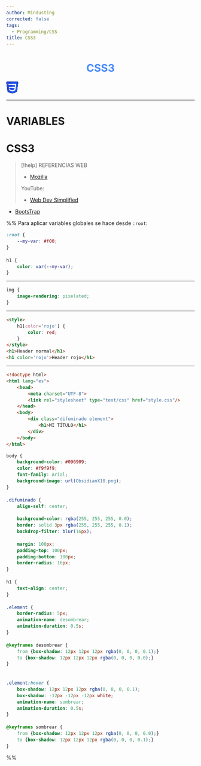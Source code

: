 ```yaml
---
author: Mindusting
corrected: false
tags:
  - Programming/CSS
title: CSS3
---
```


<h1 style="text-align:center;color:#48f;">CSS3</h1>

![#logo](css.png)

---

# VARIABLES


# CSS3

> [!help] REFERENCIAS WEB
> - [Mozilla](https://developer.mozilla.org/es/docs/Web/CSS/Using_CSS_custom_properties)
>
> YouTube:
> - [Web Dev Simplified](https://youtu.be/l1mER1bV0N0)

- [BootsTrap](css_bootstrap.md)

%%
Para aplicar variables globales se hace desde `:root`:

```css
:root {
    --my-var: #f00;
}

h1 {
    color: var(--my-var);
}
```

---

```css
img {
    image-rendering: pixelated;
}
```

---

```html
<style>
    h1[color='rojo'] {
        color: red;
    }
</style>
<h1>Header normal</h1>
<h1 color='rojo'>Header rojo</h1>
```

---
```html
<!doctype html>
<html lang="es">
    <head>
        <meta charset="UTF-8">
        <link rel="stylesheet" type="text/css" href="style.css"/>
    </head>
    <body>
        <div class="difuminado element">
            <h1>MI TÍTULO</h1>
        </div>
    </body>
</html>

```

```css
body {
    background-color: #090909;
    color: #f9f9f9;
    font-family: Arial;
    background-image: url(ObsidianX10.png);
}

.difuminado {
    align-self: center;

    background-color: rgba(255, 255, 255, 0.0);
    border: solid 3px rgba(255, 255, 255, 0.1);
    backdrop-filter: blur(16px);

    margin: 100px;
    padding-top: 100px;
    padding-bottom: 100px;
    border-radius: 16px;
}

h1 {
    text-align: center;
}

.element {
    border-radius: 5px;
    animation-name: desombrear;
    animation-duration: 0.5s;
}

@keyframes desombrear {
    from {box-shadow: 12px 12px 12px rgba(0, 0, 0, 0.1);}
    to {box-shadow: 12px 12px 12px rgba(0, 0, 0, 0.0);}
}


.element:hover {
    box-shadow: 12px 12px 12px rgba(0, 0, 0, 0.1);
    box-shadow: -12px -12px -12px white;
    animation-name: sombrear;
    animation-duration: 0.5s;
}

@keyframes sombrear {
    from {box-shadow: 12px 12px 12px rgba(0, 0, 0, 0.0);}
    to {box-shadow: 12px 12px 12px rgba(0, 0, 0, 0.1);}
}
```
%%
